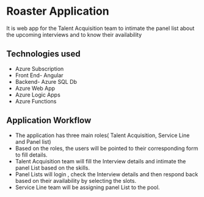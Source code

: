 # Roaster Application
It is web app for the Talent Acquisition team to   intimate the panel list  about the upcoming interviews and to know their availability



## Technologies used
- Azure Subscription
- Front End- Angular
- Backend- Azure SQL Db
- Azure Web App
- Azure Logic Apps
- Azure Functions

## Application Workflow
-	The application has three main roles( Talent Acquisition, Service Line and Panel list)
-	Based on the roles, the users will be pointed to their corresponding form to fill details.
-	Talent Acquisition team will fill the Interview details and intimate the panel List based on the skills.
-	Panel Lists will login , check the Interview details and then respond back based on their availability by selecting the slots.
-	Service Line team will be assigning panel List to the pool.
